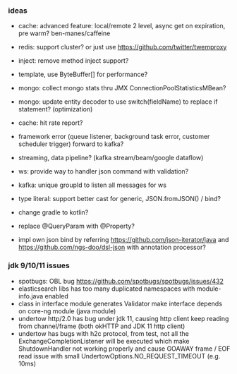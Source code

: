 ### ideas
* cache: advanced feature: local/remote 2 level, async get on expiration, pre warm? ben-manes/caffeine
* redis: support cluster? or just use https://github.com/twitter/twemproxy
* inject: remove method inject support? 
* template, use ByteBuffer[] for performance?
* mongo: collect mongo stats thru JMX ConnectionPoolStatisticsMBean?
* mongo: update entity decoder to use switch(fieldName) to replace if statement? (optimization)
* cache: hit rate report?
* framework error (queue listener, background task error, customer scheduler trigger) forward to kafka?
* streaming, data pipeline? (kafka stream/beam/google dataflow) 

* ws: provide way to handler json command with validation?
* kafka: unique groupId to listen all messages for ws
* type literal: support better cast for generic, JSON.fromJSON() / bind?
* change gradle to kotlin?
* replace @QueryParam with @Property?
* impl own json bind by referring https://github.com/json-iterator/java and https://github.com/ngs-doo/dsl-json with annotation processor?

### jdk 9/10/11 issues
* spotbugs: OBL bug https://github.com/spotbugs/spotbugs/issues/432  
* elasticsearch libs has too many duplicated namespaces with module-info.java enabled
* class in interface module generates Validator make interface depends on core-ng module (java module)
* undertow http/2.0 has bug under jdk 11, causing http client keep reading from channel/frame (both okHTTP and JDK 11 http client)
* undertow has bugs with h2c protocol, from test, not all the ExchangeCompletionListener will be executed which make ShutdownHandler not working properly
  and cause GOAWAY frame / EOF read issue with small UndertowOptions.NO_REQUEST_TIMEOUT (e.g. 10ms)
